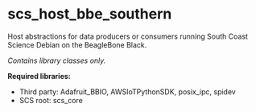 # scs_host_bbe_southern
Host abstractions for data producers or consumers running South Coast Science Debian on the BeagleBone Black.

_Contains library classes only._

**Required libraries:** 

* Third party: Adafruit_BBIO, AWSIoTPythonSDK, posix_ipc, spidev
* SCS root: scs_core

